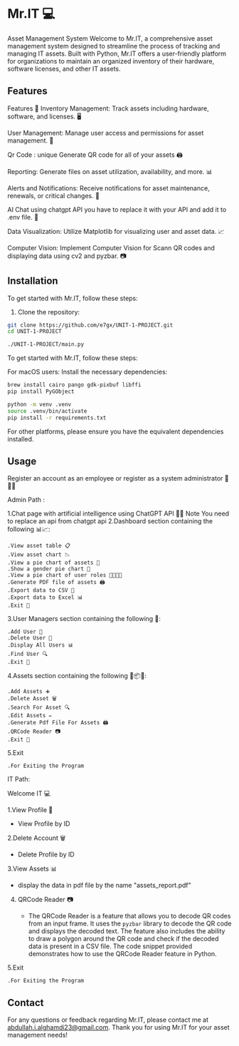 # Mr.IT 💻
Asset Management System
Welcome to Mr.IT, a comprehensive asset management system designed to streamline the process of tracking and managing IT assets. Built with Python, Mr.IT offers a user-friendly platform for organizations to maintain an organized inventory of their hardware, software licenses, and other IT assets.

## Features

Features 🚀
Inventory Management: Track assets including hardware, software, and licenses. 🖥️

User Management: Manage user access and permissions for asset management. 👤

Qr Code : unique Generate QR code for all of your assets 🖨️

Reporting: Generate files on asset utilization, availability, and more. 📊

Alerts and Notifications: Receive notifications for asset maintenance, renewals, or critical changes. 🔔

AI Chat using chatgpt API you have to replace it with your API and add it to .env file. 🤖

Data Visualization: Utilize Matplotlib for visualizing user and asset data. 📈

Computer Vision: Implement Computer Vision for Scann QR codes and displaying data using cv2 and pyzbar. 📷



## Installation


To get started with Mr.IT, follow these steps:

1. Clone the repository:

```bash
git clone https://github.com/e7gx/UNIT-1-PROJECT.git
cd UNIT-1-PROJECT

./UNIT-1-PROJECT/main.py
```
To get started with Mr.IT, follow these steps:


For macOS users:
Install the necessary dependencies:
```bash
brew install cairo pango gdk-pixbuf libffi
pip install PyGObject

python -m venv .venv
source .venv/bin/activate  
pip install -r requirements.txt

```

For other platforms, please ensure you have the equivalent dependencies installed.

## Usage
Register an account as an employee or register as a system administrator 📝👨‍💼


Admin Path :

1.Chat page with artificial intelligence using ChatGPT API 🤖💬
    Note You need to replace an api from chatgpt api
2.Dashboard section containing the following 📊📈:

    .View asset table 📋
    .View asset chart 📉
    .View a pie chart of assets 🥧
    .Show a gender pie chart 🚻
    .View a pie chart of user roles 🧑‍💻👩‍💻
    .Generate PDF file of assets 🖨️
    .Export data to CSV 📄
    .Export data to Excel 📊
    .Exit 🚪

3.User Managers section containing the following 🎩:

    .Add User 📇
    .Delete User 👋
    .Display All Users 📊
    .Find User 🔍
    .Exit 🚪


4.Assets section containing the following 📝📦🔧:

    .Add Assets ➕
    .Delete Asset 🗑️
    .Search For Asset 🔍
    .Edit Assets ✏️
    .Generate Pdf File For Assets 🖨️
    .QRCode Reader 📷
    .Exit 🚪


5.Exit

    .For Exiting the Program




IT Path:

Welcome IT  💻

1.View Profile 👤

  - View Profile by ID 

2.Delete Account 🗑️

  - Delete Profile by ID 

3.View Assets 📊

  - display the data in pdf file by the name "assets_report.pdf"


4. QRCode Reader 📷

    - The QRCode Reader is a feature that allows you to decode QR codes from an input frame. It uses the `pyzbar` library to     decode the QR code and displays the decoded text. The feature also includes the ability to draw a polygon around the QR code and check if the decoded data is present in a CSV file. The code snippet provided demonstrates how to use the QRCode Reader feature in Python.

5.Exit

    .For Exiting the Program


## Contact
For any questions or feedback regarding Mr.IT, please contact me at abdullah.i.alghamdi23@gmail.com.
Thank you for using Mr.IT for your asset management needs!


